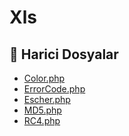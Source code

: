 # Xls

<!--Index-->

## 📂 Harici Dosyalar

- [Color.php](./Color.php)
- [ErrorCode.php](./ErrorCode.php)
- [Escher.php](./Escher.php)
- [MD5.php](./MD5.php)
- [RC4.php](./RC4.php)

<!--Index-->

